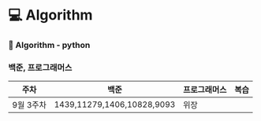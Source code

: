 # :computer: Algorithm
### :notebook: Algorithm - python
### 백준, 프로그래머스

<!-- :heavy_check_mark: -->

|주차|백준|프로그래머스|복습|
|---|---|---|---|
|9월 3주차|1439,11279,1406,10828,9093|위장||

